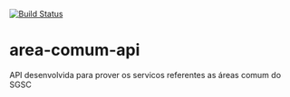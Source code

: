 [![Build Status](https://travis-ci.org/rfernandon/area-comum-api.svg?branch=master)](https://travis-ci.org/rfernandon/area-comum-api)

# area-comum-api
API desenvolvida para prover os servicos referentes as áreas comum do SGSC